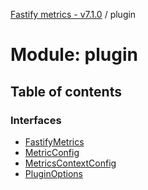 [Fastify metrics - v7.1.0](../README.md) / plugin

# Module: plugin

## Table of contents

### Interfaces

- [FastifyMetrics](../interfaces/plugin.fastifymetrics.md)
- [MetricConfig](../interfaces/plugin.metricconfig.md)
- [MetricsContextConfig](../interfaces/plugin.metricscontextconfig.md)
- [PluginOptions](../interfaces/plugin.pluginoptions.md)
